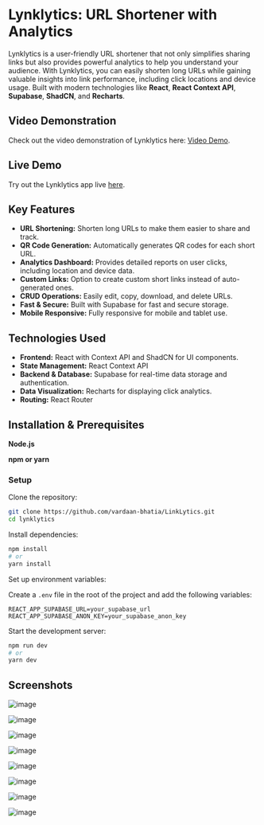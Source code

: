 # **Lynklytics: URL Shortener with Analytics**

Lynklytics is a user-friendly URL shortener that not only simplifies sharing links but also provides powerful analytics to help you understand your audience. With Lynklytics, you can easily shorten long URLs while gaining valuable insights into link performance, including click locations and device usage. Built with modern technologies like **React**, **React Context API**, **Supabase**, **ShadCN**, and **Recharts**.

## **Video Demonstration**

Check out the video demonstration of Lynklytics here: [Video Demo](https://youtu.be/B4H900xjVRQ).

## **Live Demo**

Try out the Lynklytics app live [here](https://linklytics.netlify.app/).

## **Key Features**

- **URL Shortening:** Shorten long URLs to make them easier to share and track.
- **QR Code Generation:** Automatically generates QR codes for each short URL.
- **Analytics Dashboard:** Provides detailed reports on user clicks, including location and device data.
- **Custom Links:** Option to create custom short links instead of auto-generated ones.
- **CRUD Operations:** Easily edit, copy, download, and delete URLs.
- **Fast & Secure:** Built with Supabase for fast and secure storage.
- **Mobile Responsive:** Fully responsive for mobile and tablet use.

## **Technologies Used**

- **Frontend:** React with Context API and ShadCN for UI components.
- **State Management:** React Context API
- **Backend & Database:** Supabase for real-time data storage and authentication.
- **Data Visualization:** Recharts for displaying click analytics.
- **Routing:** React Router

## **Installation & Prerequisites**

**Node.js**

**npm or yarn**

### Setup

Clone the repository:

```bash
git clone https://github.com/vardaan-bhatia/LinkLytics.git
cd lynklytics
```

Install dependencies:

```bash
npm install
# or
yarn install
```
Set up environment variables:

Create a `.env` file in the root of the project and add the following variables:

```
REACT_APP_SUPABASE_URL=your_supabase_url
REACT_APP_SUPABASE_ANON_KEY=your_supabase_anon_key
```
Start the development server:

```bash
npm run dev
# or
yarn dev
```

## **Screenshots**

![image](https://github.com/user-attachments/assets/1ef47350-59ce-4a40-b59e-0df8a2a6fb24)

![image](https://github.com/user-attachments/assets/9c34abbd-9a99-43bf-a03d-5e459d81972f)

![image](https://github.com/user-attachments/assets/3cbc8162-431b-48fa-b5a7-2f6e65d516f3)

![image](https://github.com/user-attachments/assets/c1ebb228-69e9-4a61-b2e1-5a01fabf8bc1)

![image](https://github.com/user-attachments/assets/b134f167-662a-4c3d-aa57-4939ba0c0725)

![image](https://github.com/user-attachments/assets/a6760522-fec1-47d0-afbe-3e16dadcd5a0)

![image](https://github.com/user-attachments/assets/cf926a59-71d2-4ebe-ae1f-39d9b2ad3e76)

![image](https://github.com/user-attachments/assets/e91d4b36-ac0b-4bc1-87f6-bf888026be6c)







